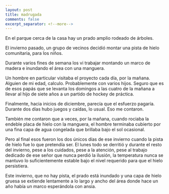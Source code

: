 ```yaml
---
layout: post
title: madrugada
comments: false
excerpt_separator: <!--more-->
---
```


En el parque cerca de la casa hay un prado amplio rodeado de árboles. 

El invierno pasado, un grupo de vecinos decidió montar una pista de hielo comunitaria, para los niños. 

Durante varios fines de semana los vi trabajar montando un marco de madera e inundando el área con una manguera. 

Un hombre en particular visitaba el proyecto cada día, por la mañana. Alguien de mi edad, calculo. Probablemente con varios hijos. Seguro que es de esos papás que se levanta los domingos a las cuatro de la mañana a llevar al hijo de siete años a un partido de hockey de práctica. 

Finalmente, hacia inicios de diciembre, parecía que el esfuerzo pagaría. Durante dos días hubo juegos y caídas, lo usual. Eso me contaron.

También me contaron que a veces, por la mañana, cuando rociaba la endeble placa de hielo con la manguera, el hombre terminaba cubierto por una fina capa de agua congelada que brillaba bajo el sol ocasional. 

Pero al final esos fueron los dos únicos días de ese invierno cuando la pista de hielo fue lo que pretendía ser. El lunes todo se derritió y durante el resto del invierno, pese a los cuidados, pese a la atención, pese al trabajo dedicado de ese señor que nunca perdió la ilusión, la temperatura nunca se mantuvo lo suficientemente estable bajo el nivel requerido para que el hielo persistiera. 

Este invierno, que no hay pista, el prado está inundado y una capa de hielo gruesa se extiende lentamente a lo largo y ancho del área donde hace un año había un marco esperándola con ansia.  
